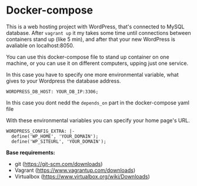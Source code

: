 # Docker-compose

This is a web hosting project with WordPress, that's connected to MySQL database.
After `vagrant up` it my takes some time until connections between containers stand up (like 5 min),
and after that your new WordPress is avaliable on localhost:8050.

You can use this docker-compose file to stand up container on one machine, or you can use it on different computers, upping just one service.

In this case you have to specify one more environmental variable, what gives to your Wordpress the database address.

    WORDPRESS_DB_HOST: YOUR_DB_IP:3306;
In this case you dont nedd the `depends_on` part in the docker-compose yaml file

With these environmental variables you can specify your home page's URL.

    WORDPRESS_CONFIG_EXTRA: |-
      define('WP_HOME', 'YOUR_DOMAIN');
      define('WP_SITEURL', 'YOUR_DOMAIN');

**Base requirements:**

 - git (https://git-scm.com/downloads)
 - Vagrant (https://www.vagrantup.com/downloads)
 - Virtualbox (https://www.virtualbox.org/wiki/Downloads)

